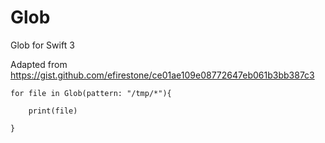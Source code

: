 # Glob
Glob for Swift 3

Adapted from https://gist.github.com/efirestone/ce01ae109e08772647eb061b3bb387c3

    for file in Glob(pattern: "/tmp/*"){

        print(file)

    }
